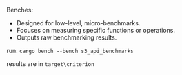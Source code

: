 Benches:

* Designed for low-level, micro-benchmarks.
* Focuses on measuring specific functions or operations.
* Outputs raw benchmarking results.

run: `cargo bench --bench s3_api_benchmarks`

results are in `target\criterion`